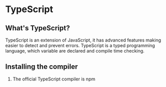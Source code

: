 # TypeScript

## What's TypeScript?
TypeScript is an extension of JavaScript, it has advanced features making easier to detect and prevent errors. TypeScript is a typed programming language, which variable are declared and compile time checking.

## Installing the compiler

1. The official TypeScript compiler is npm

<!--
# TypeScript
## Installing the compiler
----------------------------------------------

# TypeScript
## What's TypeScript?
## Installing the compiler
-->